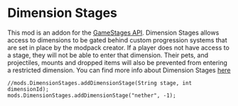 # Dimension Stages

This mod is an addon for the [GameStages API](https://minecraft.curseforge.com/projects/game-stages). Dimension Stages allows access to dimensions to be gated behind custom progression systems that are set in place by the modpack creator. If a player does not have access to a stage, they will not be able to enter that dimension. Their pets, and projectiles, mounts and dropped items will also be prevented from entering a restricted dimension. You can find more info about Dimension Stages [here](https://minecraft.curseforge.com/projects/dimension-stages)

```zenscript
//mods.DimensionStages.addDimensionStage(String stage, int dimensionId);
mods.DimensionStages.addDimensionStage("nether", -1);
```